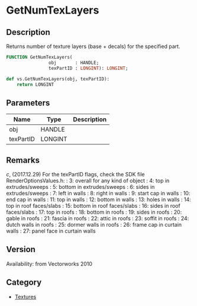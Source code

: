 # GetNumTexLayers

## Description
Returns number of texture layers (base + decals) for the specified part.

```pascal
FUNCTION GetNumTexLayers(
				obj       : HANDLE;
				texPartID : LONGINT): LONGINT;
```

```python
def vs.GetNumTexLayers(obj, texPartID):
    return LONGINT
```

## Parameters
|Name|Type|Description|
|---|---|---|
|obj|HANDLE|   |
|texPartID|LONGINT|   |

## Remarks
*_c_*, (2017.12.29) For the texPartID flags, check the SDK file RenderOptionsValues.h:
: 3: overall for any kind of object
: 4: top in extrudes/sweeps
: 5: bottom in extrudes/sweeps
: 6: sides in extrudes/sweeps
: 7: left in walls
: 8: right in walls
: 9: start cap in walls
: 10: end cap in walls
: 11: top in walls
: 12: bottom in walls
: 13: holes in walls
: 14: top in roof faces/slabs 
: 15: bottom in roof faces/slabs 
: 16: sides in roof faces/slabs 
: 17: top in roofs 
: 18: bottom in roofs 
: 19: sides in roofs
: 20: gable in roofs
: 21: fascia in roofs
: 22: attic in roofs
: 23: soffit in roofs
: 24: dutch walls in roofs
: 25: dormer walls in roofs
: 26: frame cap in curtain walls
: 27: panel face in curtain walls

## Version
Availability: from Vectorworks 2010

## Category
* [Textures](../Categories/Textures.md)
